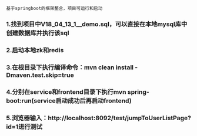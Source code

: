 ```笔记说明
基于springboot的框架整合，项目可运行和启动
```
### 1.找到项目中V18_04_13_1__demo.sql，可以直接在本地mysql库中创建数据库并执行该sql
### 2.启动本地zk和redis
### 3.在根目录下执行编译命令：mvn clean install -Dmaven.test.skip=true
### 4.分别在service和frontend目录下执行mvn spring-boot:run(service启动成功后再启动frontend) 
### 5.浏览器输入：http://localhost:8092/test/jumpToUserListPage?id=1进行测试


